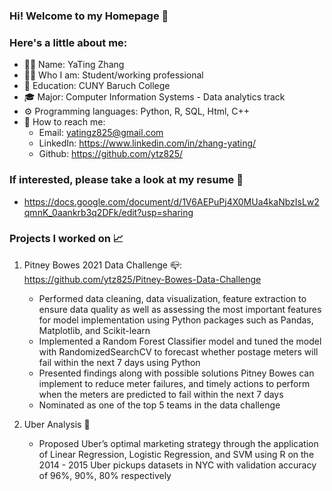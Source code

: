 ### Hi! Welcome to my Homepage :wave:

### Here's a little about me:

- :raising_hand_woman:  Name: YaTing Zhang
- :woman_technologist:  Who I am: Student/working professional
- :school:  Education: CUNY Baruch College
- :mortar_board:  Major: Computer Information Systems - Data analytics track
- :gear:  Programming languages: Python, R, SQL, Html, C++
- :mega:  How to reach me:
  - Email: yatingz825@gmail.com
  - LinkedIn: https://www.linkedin.com/in/zhang-yating/
  - Github: https://github.com/ytz825/

### If interested, please take a look at my resume 	:open_file_folder:
- https://docs.google.com/document/d/1V6AEPuPj4X0MUa4kaNbzIsLw2qmnK_0aankrb3q2DFk/edit?usp=sharing

### Projects I worked on :chart_with_upwards_trend:
1. Pitney Bowes 2021 Data Challenge :mailbox_closed:: https://github.com/ytz825/Pitney-Bowes-Data-Challenge
    - Performed data cleaning, data visualization, feature extraction to ensure data quality as well as assessing the most important features for model implementation using Python packages such as Pandas, Matplotlib, and Scikit-learn
    - Implemented a Random Forest Classifier model and tuned the model with RandomizedSearchCV to forecast whether postage meters will fail within the next 7 days using Python
    - Presented findings along with possible solutions Pitney Bowes can implement to reduce meter failures, and timely actions to perform when the meters are predicted to fail within the next 7 days
    - Nominated as one of the top 5 teams in the data challenge

2. Uber Analysis :taxi:
    - Proposed Uber’s optimal marketing strategy through the application of Linear Regression, Logistic Regression, and SVM using R on the 2014 - 2015 Uber pickups datasets in NYC with validation accuracy of 96%, 90%, 80% respectively




